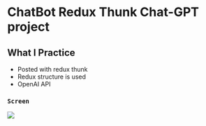 # ChatBot Redux Thunk Chat-GPT project 

## What I Practice

 - Posted with redux thunk
 - Redux structure is used
 - OpenAI API
 
### `Screen`  </br>

![](screen.gif)  
